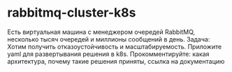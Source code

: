 # rabbitmq-cluster-k8s
Есть виртуальная машина с менеджером очередей RabbitMQ, несколько тысяч очередей и миллионы сообщений в день.  Задача: Хотим получить отказоустойчивость и масштабируемость.  Приложите yaml для развертывания решения в k8s.  Прокомментируйте: какая архитектура, почему такие решения приняты, ссылка на документацию
